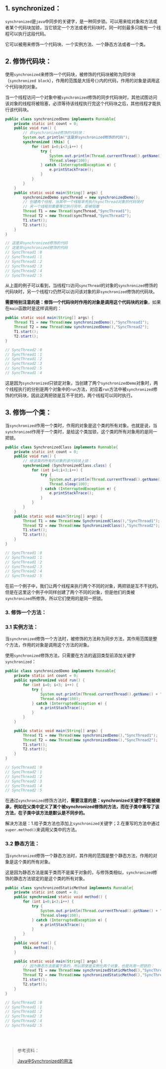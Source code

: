 ## 1. synchronized：

`synchronized`是`java`中同步的关键字，是一种同步锁。可以用来给对象和方法或者某个代码块加锁，当它锁定一个方法或者代码块时，同一时刻最多只能有一个线程可以执行这段代码。

它可以被用来修饰一个代码块、一个实例方法、一个静态方法或者一个类。


## 2. 修饰代码块：

使用`synchronized`来修饰一个代码块，被修饰的代码块被称为同步块（`synchronized block`），作用的范围是大括号`{}`内的代码，作用的对象是调用这个代码块的对象。

当一个线程访问一个对象中被`synchronized`修饰的同步代码块时，其他试图访问该对象的线程将被阻塞，必须等待该线程执行完这个代码块之后，其他线程才能执行该代码块。

```java
public class synchronizedDemo implements Runnable{
    private static int count = 0;
    public void run() {
    	// 非synchronized修饰的代码块：
    	System.out.println("这是非synchronized修饰的代码");
        synchronized (this) {
            for (int i=0;i<3;i++) {
                try {
                    System.out.println(Thread.currentThread().getName() + "：" + count++);
                    Thread.sleep(100);
                } catch (InterruptedException e) {
                    e.printStackTrace();
                }
            }
        }
    }
    public static void main(String[] args) {
        synchronizedDemo syncThread = new synchronizedDemo();
        // 创建两个线程，当其中一个线程率先执行syncThread对象的代码块时
        // 另一个线程则需要等它执行完毕，即被阻塞
        Thread T1 = new Thread(syncThread,"SyncThread1");
        Thread T2 = new Thread(syncThread,"SyncThread2");
        T1.start();
        T2.start();
    }
}

// 这是非synchronized修饰的代码
// 这是非synchronized修饰的代码
// SyncThread1：0
// SyncThread1：1
// SyncThread1：2
// SyncThread2：3
// SyncThread2：4
// SyncThread2：5
```

从上面的例子可以看到，当线程`T1`访问`syncThread`的对象的`synchronized`修饰的代码块时，另一个线程`T2`仍然可以访问该对象的非`synchronized`修饰的代码块。

**需要特别注意的是：修饰一个代码块时作用的对象是调用这个代码块的对象**，如果在`main`函数时是这样调用的：

```java
public static void main(String[] args) {
    Thread T1 = new Thread(new synchronizedDemo(),"SyncThread1");
    Thread T2 = new Thread(new synchronizedDemo(),"SyncThread2");
    T1.start();
    T2.start();
}

// SyncThread2：0
// SyncThread1：1
// SyncThread1：2
// SyncThread2：3
// SyncThread2：5
// SyncThread1：4
```

这是因为`synchronized`只锁定对象，当创建了两个`synchronizedDemo`对象时，两个线程执行的分别是两个对象中的`run`方法，对应着`run`方法中被`synchronized`修饰的代码块，因此这两把锁是互不干扰的，两个线程可以同时执行。

## 3. 修饰一个类：

当`synchronized`作用一个类时，作用的对象是这个类的所有对象。也就是说，当`synchronized`作用于一个类时，是给这个类加锁，这个类的所有对象用的是同一把锁。

```java
public class SynchronizedClass implements Runnable{
    private static int count = 0;
    public void run() {
    	// 给该类的所有的对象的该代码块上锁：
        synchronized (SynchronizedClass.class) {
            for (int i=0;i<3;i++) {
                try {
                    System.out.println(Thread.currentThread().getName() + "：" + count++);
                    Thread.sleep(100);
                } catch (InterruptedException e) {
                    e.printStackTrace();
                }
            }
        }
    }
    public static void main(String[] args) {
        Thread T1 = new Thread(new SynchronizedClass(),"SyncThread1");
        Thread T2 = new Thread(new SynchronizedClass(),"SyncThread2");
        T1.start();
        T2.start();
    }
}

// SyncThread1：0
// SyncThread1：1
// SyncThread1：2
// SyncThread2：3
// SyncThread2：4
// SyncThread2：5
```

在前一个例子中，我们让两个线程来执行两个不同的对象，两把锁是互不干扰的。但是在这里这个例子中同样创建了两个不同的对象，但是他们的类被`synchronized`所修饰，所以它们使用的是同一把锁。

### 3. 修饰一个方法：

### 3.1 实例方法：

当`synchronized`修饰一个方法时，被修饰的方法称为同步方法，其作用范围是整个方法，作用的对象是调用这个方法的对象。

使用`synchronized`修饰方法，只需要在方法的返回类型前添加关键字`synchronized`：

```java
public class synchronizedDemo implements Runnable{
    private static int count = 0;
    public synchronized void run() {
        for (int i=0; i<3; i++) {
            try {
                System.out.println(Thread.currentThread().getName() + "：" + count++);
                Thread.sleep(100);
            } catch (InterruptedException e) {
                e.printStackTrace();
            }
        }
    }

    public static void main(String[] args) {
        Thread T1 = new Thread(new synchronizedDemo(),"SyncThread1");
        Thread T2 = new Thread(new synchronizedDemo(),"SyncThread2");
        T1.start();
        T2.start();
    }
}

// SyncThread1：0
// SyncThread2：1
// SyncThread1：2
// SyncThread2：3
// SyncThread1：4
// SyncThread2：5
```

在通过`synchronized`修饰方法时，**需要注意的是：synchronized关键字不能被继承，例如在父类中定义了某个被synchronized修饰的方法，而在子类中重写了该方法，在子类中该方法是默认是不同步的。**

解决方法是：1.给子类方法也添加上`synchronized`关键字；2.在重写的方法中通过`super.method()`来调用父类中的方法。

### 3.2 静态方法：

当`synchronized`修饰一个静态方法时，其作用的范围是整个静态方法，作用的对象是这个类的所有对象。

这是因为静态方法是属于类而不是属于对象的，与修饰类相似，`synchronized`修饰的静态方法锁定的是这个类的所有对象。

```java
public class synchronizedStaticMethod implements Runnable{
    private static int count = 0;
    public synchronized static void method() {
        for (int i=0;i<3;i++) {
            try {
                System.out.println(Thread.currentThread().getName() + "：" + count++);
                Thread.sleep(100);
            } catch (InterruptedException e) {
                e.printStackTrace();
            }
        }
    }
    public void run() {
        this.method();
    }

    public static void main(String[] args) {
        // 因为静态方法是属于类的，所以即使是实例化两个对象，也是共用一把锁的：
        Thread T1 = new Thread(new synchronizedStaticMethod(),"SyncThread1");
        Thread T2 = new Thread(new synchronizedStaticMethod(),"SyncThread2");
        T1.start();
        T2.start();
    }
}

// SyncThread1：0
// SyncThread1：1
// SyncThread1：2
// SyncThread2：3
// SyncThread2：4
// SyncThread2：5
```

<br><br>

>参考资料：
>
>[Java中Synchronized的用法](http://blog.csdn.net/luoweifu/article/details/46613015)